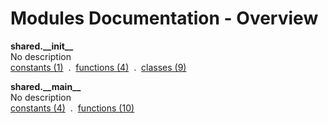 # Modules Documentation - Overview

**shared.\_\_init\_\_**
<br>
No description
<br>
[constants (1)](https://github.com/pyrustic/shared/blob/master/docs/modules/content/shared.__init__/constants.md) &nbsp;.&nbsp; [functions (4)](https://github.com/pyrustic/shared/blob/master/docs/modules/content/shared.__init__/functions.md) &nbsp;.&nbsp; [classes (9)](https://github.com/pyrustic/shared/blob/master/docs/modules/content/shared.__init__/classes.md)

**shared.\_\_main\_\_**
<br>
No description
<br>
[constants (4)](https://github.com/pyrustic/shared/blob/master/docs/modules/content/shared.__main__/constants.md) &nbsp;.&nbsp; [functions (10)](https://github.com/pyrustic/shared/blob/master/docs/modules/content/shared.__main__/functions.md)
